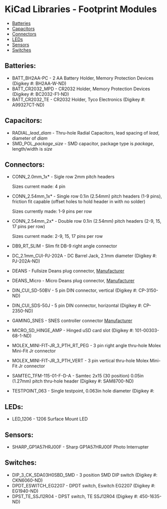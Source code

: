 # KiCad Libraries - Footprint Modules

* [Batteries](#batteries)
* [Capacitors](#capacitors)
* [Connectors](#connectors)
* [LEDs](#leds)
* [Sensors](#sensors)
* [Switches](#switches)

## Batteries:
 * BATT_BH2AA-PC - 2 AA Battery Holder, Memory Protection Devices (Digikey #: BH2AA-W-ND)
 * BATT_CR2032_MPD - CR2032 Holder, Memory Protection Devices (Digikey #: BC2032-F1-ND)
 * BATT_CR2032_TE - CR2032 Holder, Tyco Electronics (Digikey #: A99327CT-ND)
 
## Capacitors:
 * RADIAL_*lead*_*diam* - Thru-hole Radial Capacitors, lead spacing of *lead*, diameter of *diam*
 * SMD_POL_*package*_*size* - SMD capacitor, package type is *package*, length/width is *size*
 
## Connectors:
* CONN_2.0mm_1x*  - Sigle row 2mm pitch headers

   Sizes current made: 4 pin
   
* CONN_2.54mm_1x* - Single row 0.1in (2.54mm) pitch headers (1-9 pins), friction fit capable (offset holes to hold header in with no solder)

   Sizes currently made: 1-9 pins per row
   
* CONN_2.54mm_2x* - Double row 0.1in (2.54mm) pitch headers (2-9, 15, 17 pins per row)
   
   Sizes current made: 2-9, 15, 17 pins per row

* DB9_RT_SLIM - Slim fit DB-9 right angle connector
* DC_2.1mm_CUI-PJ-202A - DC Barrel Jack, 2.1mm diameter (Digikey #: PJ-202A-ND)
* DEANS - Fullsize Deans plug connector, [Manufacturer](http://wsdeans.com/products/plugs/ultra_plug.html)
* DEANS_Micro - Micro Deans plug connector, [Manufacturer](http://wsdeans.com/products/plugs/micro_plug.html)
* DIN_CUI_SD-50BV - 5 pin DIN connector, vertical (Digikey #: CP-3150-ND)
* DIN_CUI_SDS-50J - 5 pin DIN connector, horizontal (Digikey #: CP-2350-ND)
* GAMING_SNES - SNES controller connector [Manufacturer](http://www.raphnet-tech.com/products/snes_controller_connector/index.php)
* MICRO_SD_HINGE_AMP - Hinged uSD card slot (Digikey #: 101-00303-68-1-ND)
* MOLEX_MINI-FIT-JR_3_PTH_RT_PEG - 3 pin right angle thru-hole Molex Mini-Fit Jr connector
* MOLEX_MINI-FIT-JR_3_PTH_VERT - 3 pin vertical thru-hole Molex Mini-Fit Jr connector
* SAMTEC_TFM-115-01-F-D-A - Samtec 2x15 (30 position) 0.05in (1.27mm) pitch thru-hole header (Digikey #: SAM8700-ND)
* TESTPOINT_063 - Single testpoint, 0.063in hole diameter (Digikey #: 

## LEDs:
 * LED_1206 - 1206 Surface Mount LED

## Sensors:
 * SHARP_GP1A57HRJ00F - Sharp GP1A57HRJ00F Photo Interrupter

## Switches:
 * DIP_3_CK_SDA03H0SBD_SMD - 3 position SMD DIP switch (Digikey #: CKN6060-ND)
 * DPDT_ESWITCH_EG2207 - DPDT switch, Eswitch EG2207 (Digikey #: EG1940-ND)
 * DPST_TE_SSJ12R04 - DPST switch, TE SSJ12R04 (Digikey #: 450-1635-ND)
